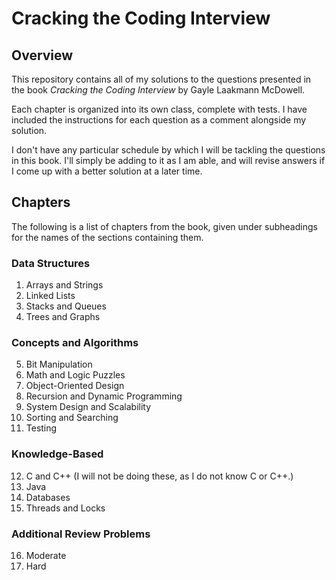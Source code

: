 # Cracking the Coding Interview

## Overview

This repository contains all of my solutions to the questions presented in the book <i>Cracking the Coding Interview</i> by Gayle Laakmann McDowell. 

Each chapter is organized into its own class, complete with tests. I have included the instructions for each question as a comment alongside my solution.

I don't have any particular schedule by which I will be tackling the questions in this book. I'll simply be adding to it as I am able, and will revise answers if I come up with a better solution at a later time.

## Chapters

The following is a list of chapters from the book, given under subheadings for the names of the sections containing them.

### Data Structures

1. Arrays and Strings
2. Linked Lists
3. Stacks and Queues
4. Trees and Graphs

### Concepts and Algorithms

5. Bit Manipulation
6. Math and Logic Puzzles
7. Object-Oriented Design
8. Recursion and Dynamic Programming
9. System Design and Scalability
10. Sorting and Searching
11. Testing

### Knowledge-Based

12. C and C++ (I will not be doing these, as I do not know C or C++.)
13. Java
14. Databases
15. Threads and Locks

### Additional Review Problems

16. Moderate
17. Hard
